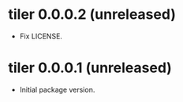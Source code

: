 # tiler 0.0.0.2 (unreleased)

- Fix LICENSE.

# tiler 0.0.0.1 (unreleased)

- Initial package version.
